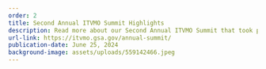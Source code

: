 ```yaml
---
order: 2
title: Second Annual ITVMO Summit Highlights
description: Read more about our Second Annual ITVMO Summit that took place June 11th!
url-link: https://itvmo.gsa.gov/annual-summit/
publication-date: June 25, 2024
background-image: assets/uploads/559142466.jpeg
---
```

